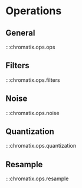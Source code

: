# Operations

## General
:::chromatix.ops.ops

## Filters
:::chromatix.ops.filters

## Noise
:::chromatix.ops.noise

## Quantization
:::chromatix.ops.quantization

## Resample
:::chromatix.ops.resample

